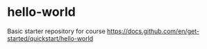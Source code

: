 # hello-world
Basic starter repository for course https://docs.github.com/en/get-started/quickstart/hello-world
